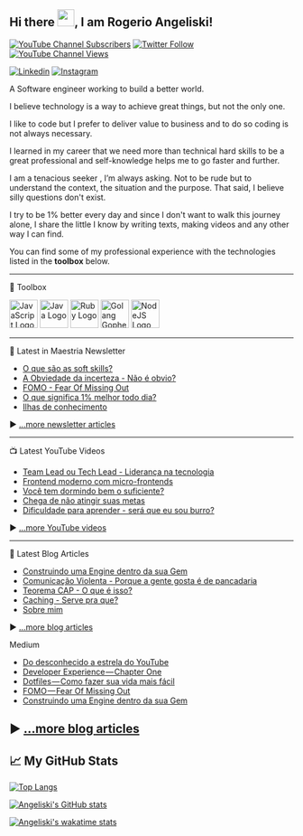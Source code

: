 ## Hi there <img src="https://raw.githubusercontent.com/MartinHeinz/MartinHeinz/master/wave.gif" width="30px">, I am Rogerio Angeliski!

[![YouTube Channel Subscribers](https://img.shields.io/youtube/channel/subscribers/UCi5VvNt5MKS3ustu6Ng5enQ?label=People%20subscribed%20to%20my%20channel&style=social)](https://www.youtube.com/channel/UCi5VvNt5MKS3ustu6Ng5enQ?sub_confirmation=1) [![Twitter Follow](https://img.shields.io/twitter/follow/angeliski_?label=People%20following%20me%20on%20Twitter&style=social)](https://twitter.com/intent/follow?screen_name=angeliski_) [![YouTube Channel Views](https://img.shields.io/youtube/channel/views/UCi5VvNt5MKS3ustu6Ng5enQ?label=Total%20views%20on%20my%20channel&style=social)](https://www.youtube.com/channel/UCi5VvNt5MKS3ustu6Ng5enQ?sub_confirmation=1)


[![Linkedin](https://img.shields.io/badge/LinkedIn-0077B5?style=for-the-badge&logo=linkedin&logoColor=white)](https://www.linkedin.com/in/angeliski)
[![Instagram](https://img.shields.io/badge/Instagram-E4405F?style=for-the-badge&logo=instagram&logoColor=white)](instagram.com/maestriaaa/)


A Software engineer working to build a better world. 

I believe technology is a way to achieve great things, but not the only one. 

I like to code but I prefer to deliver value to business and to do so coding is not always necessary. 

I learned in my career that we need more than technical hard skills to be a great professional and self-knowledge helps me to go faster and further. 

I am a tenacious seeker , I’m always asking. Not to be rude but to understand the context, the situation and the purpose. That said, I believe silly questions don't exist. 

I try to be 1% better every day and since I don't want to walk this journey alone, I share the little I know by writing texts, making videos and any other way I can find. 


You can find some of my professional experience with the technologies listed in the **toolbox** below.

---

🧰 Toolbox

<img src="https://cdn.worldvectorlogo.com/logos/javascript-2.svg" alt="JavaScript Logo" width="50" height="50"/> <img src="https://cdn.worldvectorlogo.com/logos/java-2.svg" alt="Java Logo" width="50" height="50"/> <img src="https://cdn.worldvectorlogo.com/logos/ruby.svg" alt="Ruby Logo" width="50" height="50"/> <img src="https://cdn.worldvectorlogo.com/logos/golang-gopher.svg" alt="Golang Gopher Logo" width="50" height="50"/> <img src="https://cdn.worldvectorlogo.com/logos/nodejs-1.svg" alt="NodeJS Logo" width="50" height="50"/>

---

📘 Latest in Maestria Newsletter

<!-- MAESTRIA-POST-LIST:START -->
- [O que são as soft skills?](https://maestria.substack.com/p/o-que-sao-as-soft-skills)
- [A Obviedade da incerteza - Não é obvio?](https://maestria.substack.com/p/a-obviedade-da-incerteza-nao-e-obvio)
- [FOMO - Fear Of Missing Out](https://maestria.substack.com/p/fomo)
- [O que significa 1% melhor todo dia?](https://maestria.substack.com/p/ser-melhor-todo-dia)
- [Ilhas de conhecimento](https://maestria.substack.com/p/ilhas-conhecimento)
<!-- MAESTRIA-POST-LIST:END -->

▶ [...more newsletter articles](https://maestria.substack.com/)

---

📺 Latest YouTube Videos

<!-- YOUTUBE-VIDEOS-LIST:START -->
- [Team Lead ou Tech Lead - Liderança na tecnologia](https://www.youtube.com/watch?v=JSnEbU6iOVo)
- [Frontend moderno com micro-frontends](https://www.youtube.com/watch?v=NiGvvqXaZIM)
- [Você tem dormindo bem o suficiente?](https://www.youtube.com/watch?v=19kkPe8QMB0)
- [Chega de não atingir suas metas](https://www.youtube.com/watch?v=XJa2mEEHm3c)
- [Dificuldade para aprender - será que eu sou burro?](https://www.youtube.com/watch?v=8ShEq8HN-2Q)
<!-- YOUTUBE-VIDEOS-LIST:END -->


▶ [...more YouTube videos](https://www.youtube.com/channel/UCi5VvNt5MKS3ustu6Ng5enQ?sub_confirmation=1)

---

📘 Latest Blog Articles

<!-- BLOG-POST-LIST:START -->
- [Construindo uma Engine dentro da sua Gem](https://angeliski.com.br/2021/05/23/construindo-uma-engine-dentro-da-sua-gem/)
- [Comunicação Violenta - Porque a gente gosta é de pancadaria](https://angeliski.com.br/2020/11/03/comunicação-violenta-porque-a-gente-gosta-é-de-pancadaria/)
- [Teorema CAP - O que é isso?](https://angeliski.com.br/2020/10/09/teorema-cap-o-que-é-isso/)
- [Caching - Serve pra que?](https://angeliski.com.br/2020/09/20/caching-serve-pra-que/)
- [Sobre mim](https://angeliski.com.br/about/)
<!-- BLOG-POST-LIST:END -->

▶ [...more blog articles](https://angeliski.com.br)

Medium
<!-- MEDIUM-POST-LIST:START -->
- [Do desconhecido a estrela do YouTube](https://medium.com/@angeliski/do-desconhecido-a-estrela-do-youtube-c0bb54c354f6?source=rss-21295d9629a5------2)
- [Developer Experience — Chapter One](https://medium.com/rd-shipit/developer-experience-chapter-one-11d3f3499899?source=rss-21295d9629a5------2)
- [Dotfiles — Como fazer sua vida mais fácil](https://medium.com/rd-shipit/dotfiles-como-fazer-sua-vida-mais-f%C3%A1cil-82509b63f022?source=rss-21295d9629a5------2)
- [FOMO — Fear Of Missing Out](https://medium.com/rd-shipit/fomo-fear-of-missing-out-1769fff46627?source=rss-21295d9629a5------2)
- [Construindo uma Engine dentro da sua Gem](https://medium.com/rd-shipit/construindo-uma-engine-dentro-da-sua-gem-d58c53655846?source=rss-21295d9629a5------2)
<!-- MEDIUM-POST-LIST:END -->

▶ [...more blog articles](https://medium.com/@angeliski)
---


## &#x1f4c8; My GitHub Stats

[![Top Langs](https://angeliski-stats.vercel.app/api/top-langs/?username=angeliski&hide=html,css,scss,typescript,dart&theme=radical&langs_count=15&count_private=true&show_icons=true)](https://github.com/anuraghazra/github-readme-stats)

[![Angeliski's GitHub stats](https://angeliski-stats.vercel.app/api?username=angeliski&theme=radical&count_private=true&show_icons=true)](https://github.com/anuraghazra/github-readme-stats)

[![Angeliski's wakatime stats](https://angeliski-stats.vercel.app/api/wakatime?username=angeliski&count_private=true&show_icons=true)](https://github.com/anuraghazra/github-readme-stats)

